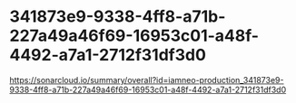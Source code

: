 # 341873e9-9338-4ff8-a71b-227a49a46f69-16953c01-a48f-4492-a7a1-2712f31df3d0
https://sonarcloud.io/summary/overall?id=iamneo-production_341873e9-9338-4ff8-a71b-227a49a46f69-16953c01-a48f-4492-a7a1-2712f31df3d0
